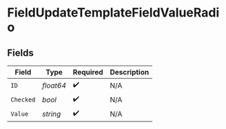 # FieldUpdateTemplateFieldValueRadio


## Fields

| Field              | Type               | Required           | Description        |
| ------------------ | ------------------ | ------------------ | ------------------ |
| `ID`               | *float64*          | :heavy_check_mark: | N/A                |
| `Checked`          | *bool*             | :heavy_check_mark: | N/A                |
| `Value`            | *string*           | :heavy_check_mark: | N/A                |